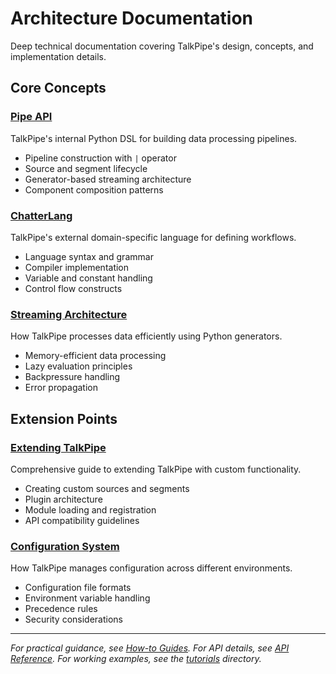 # Architecture Documentation

Deep technical documentation covering TalkPipe's design, concepts, and implementation details.

## Core Concepts

### [Pipe API](pipe-api.md)
TalkPipe's internal Python DSL for building data processing pipelines.
- Pipeline construction with `|` operator
- Source and segment lifecycle
- Generator-based streaming architecture
- Component composition patterns

### [ChatterLang](chatterlang.md)
TalkPipe's external domain-specific language for defining workflows.
- Language syntax and grammar
- Compiler implementation
- Variable and constant handling
- Control flow constructs

### [Streaming Architecture](streaming.md)
How TalkPipe processes data efficiently using Python generators.
- Memory-efficient data processing
- Lazy evaluation principles
- Backpressure handling
- Error propagation

## Extension Points

### [Extending TalkPipe](extending-talkpipe.md)
Comprehensive guide to extending TalkPipe with custom functionality.
- Creating custom sources and segments
- Plugin architecture
- Module loading and registration
- API compatibility guidelines

### [Configuration System](configuration.md)
How TalkPipe manages configuration across different environments.
- Configuration file formats
- Environment variable handling
- Precedence rules
- Security considerations

---

*For practical guidance, see [How-to Guides](../guides/). For API details, see [API Reference](../api-reference/). For working examples, see the [tutorials](../tutorials/) directory.*